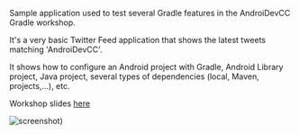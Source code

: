 Sample application used to test several Gradle features in the AndroiDevCC Gradle workshop.

It's a very basic Twitter Feed application that shows the latest tweets matching 'AndroiDevCC'.

It shows how to configure an Android project with Gradle, Android Library project, Java project, several types of dependencies (local, Maven, projects,...), etc.

Workshop slides [here](https://docs.google.com/presentation/d/1DwZfjFjbsReWMasiWaMjpDNbApOxr-Ll8DmBKOtuDuk/edit?usp=sharing)

![screenshot](/raw/master/screenshot.png))

